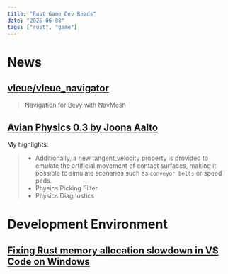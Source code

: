 ```yaml
---
title: "Rust Game Dev Reads"
date: "2025-06-08"
tags: ["rust", "game"]
---
```


# News

## [vleue/vleue_navigator](https://github.com/vleue/vleue_navigator)

> Navigation for Bevy with NavMesh

## [Avian Physics 0.3 by Joona Aalto](https://joonaa.dev/blog/08/avian-0-3)

My highlights:

> - Additionally, a new tangent_velocity property is provided to emulate the artificial movement of contact surfaces, making it possible to simulate scenarios such as `conveyor belts` or speed pads.
> - Physics Picking Filter
> - Physics Diagnostics

# Development Environment

## [Fixing Rust memory allocation slowdown in VS Code on Windows](https://zaynar.co.uk/posts/vs-code-debug-heap/)
